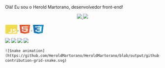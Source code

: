 Olá! Eu sou o Herold Martorano, desenvolvedor front-end!

<div align="center">
  <a href="https://github.com/HeroldMartorano">
  <img height="150em" src="https://github-readme-stats.vercel.app/api?username=HeroldMartorano&show_icons=true&theme=synthwave&include_all_commits=true&count_private=true"/>
  <img height="150em" src="https://github-readme-stats.vercel.app/api/top-langs/?username=HeroldMartorano&layout=compact&langs_count=7&theme=synthwave"/>
</div>
  
  <div style="display: inline_block"><br>
  <img align="center" alt="Herold-Js" height="30" width="40" src="https://raw.githubusercontent.com/devicons/devicon/master/icons/javascript/javascript-plain.svg">
  <img align="center" alt="Herold-HTML" height="30" width="40" src="https://raw.githubusercontent.com/devicons/devicon/master/icons/html5/html5-original.svg">
  <img align="center" alt="Herold-CSS" height="30" width="40" src="https://raw.githubusercontent.com/devicons/devicon/master/icons/css3/css3-original.svg">
  <p></p>  
</div>
  
  <div>
  <a href="https://instagram.com/haroldmsm_" target="_blank"><img src="https://img.shields.io/badge/-Instagram-%23E4405F?style=for-the-badge&logo=instagram&logoColor=white" target="_blank"></a>
 <a href="https://discord.gg/wagxzStdcR" target="_blank"><img src="https://img.shields.io/badge/Discord-7289DA?style=for-the-badge&logo=discord&logoColor=white" target="_blank"></a> 
  <a href = "mailto:HeroldMartorano@gmail.com"><img src="https://img.shields.io/badge/-Gmail-%23333?style=for-the-badge&logo=gmail&logoColor=white" target="_blank"></a>
  <a href="https://www.linkedin.com/in/herold-martorano-64550b210/" target="_blank"><img src="https://img.shields.io/badge/-LinkedIn-%230077B5?style=for-the-badge&logo=linkedin&logoColor=white" target="_blank"></a> 
    
    ![Snake animation](https://github.com/HeroldMartorano/HeroldMartorano/blob/output/github-contribution-grid-snake.svg)
    
 </div>
  
